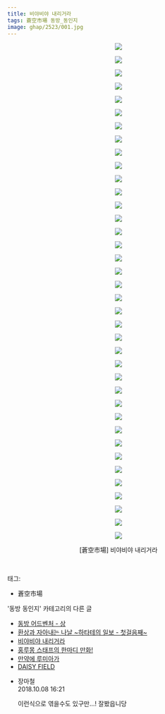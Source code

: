 ```yaml
---
title: 비야비야 내리거라
tags: 蒼空市場 동방_동인지
image: ghap/2523/001.jpg
---
```

<div class="article">
<p style="text-align: center; clear: none; float: none;"><img src="{{ site.nasurl }}/ghap/2523/001.jpg"/></p>
<p style="text-align: center; clear: none; float: none;"><img src="{{ site.nasurl }}/ghap/2523/002.jpg"/></p>
<p style="text-align: center; clear: none; float: none;"><img src="{{ site.nasurl }}/ghap/2523/003.jpg"/></p>
<p style="text-align: center; clear: none; float: none;"><img src="{{ site.nasurl }}/ghap/2523/004.jpg"/></p>
<p style="text-align: center; clear: none; float: none;"><img src="{{ site.nasurl }}/ghap/2523/005.jpg"/></p>
<p style="text-align: center; clear: none; float: none;"><img src="{{ site.nasurl }}/ghap/2523/006.jpg"/></p>
<p style="text-align: center; clear: none; float: none;"><img src="{{ site.nasurl }}/ghap/2523/007.jpg"/></p>
<p style="text-align: center; clear: none; float: none;"><img src="{{ site.nasurl }}/ghap/2523/008.jpg"/></p>
<p style="text-align: center; clear: none; float: none;"><img src="{{ site.nasurl }}/ghap/2523/009.jpg"/></p>
<p style="text-align: center; clear: none; float: none;"><img src="{{ site.nasurl }}/ghap/2523/010.jpg"/></p>
<p style="text-align: center; clear: none; float: none;"><img src="{{ site.nasurl }}/ghap/2523/011.jpg"/></p>
<p style="text-align: center; clear: none; float: none;"><img src="{{ site.nasurl }}/ghap/2523/012.jpg"/></p>
<p style="text-align: center; clear: none; float: none;"><img src="{{ site.nasurl }}/ghap/2523/013.jpg"/></p>
<p style="text-align: center; clear: none; float: none;"><img src="{{ site.nasurl }}/ghap/2523/014.jpg"/></p>
<p style="text-align: center; clear: none; float: none;"><img src="{{ site.nasurl }}/ghap/2523/015.jpg"/></p>
<p style="text-align: center; clear: none; float: none;"><img src="{{ site.nasurl }}/ghap/2523/016.jpg"/></p>
<p style="text-align: center; clear: none; float: none;"><img src="{{ site.nasurl }}/ghap/2523/017.jpg"/></p>
<p style="text-align: center; clear: none; float: none;"><img src="{{ site.nasurl }}/ghap/2523/018.jpg"/></p>
<p style="text-align: center; clear: none; float: none;"><img src="{{ site.nasurl }}/ghap/2523/019.jpg"/></p>
<p style="text-align: center; clear: none; float: none;"><img src="{{ site.nasurl }}/ghap/2523/020.jpg"/></p>
<p style="text-align: center; clear: none; float: none;"><img src="{{ site.nasurl }}/ghap/2523/021.jpg"/></p>
<p style="text-align: center; clear: none; float: none;"><img src="{{ site.nasurl }}/ghap/2523/022.jpg"/></p>
<p style="text-align: center; clear: none; float: none;"><img src="{{ site.nasurl }}/ghap/2523/023.jpg"/></p>
<p style="text-align: center; clear: none; float: none;"><img src="{{ site.nasurl }}/ghap/2523/024.jpg"/></p>
<p style="text-align: center; clear: none; float: none;"><img src="{{ site.nasurl }}/ghap/2523/025.jpg"/></p>
<p style="text-align: center; clear: none; float: none;"><img src="{{ site.nasurl }}/ghap/2523/026.jpg"/></p>
<p style="text-align: center; clear: none; float: none;"><img src="{{ site.nasurl }}/ghap/2523/027.jpg"/></p>
<p style="text-align: center; clear: none; float: none;"><img src="{{ site.nasurl }}/ghap/2523/028.jpg"/></p>
<p style="text-align: center; clear: none; float: none;"><img src="{{ site.nasurl }}/ghap/2523/029.jpg"/></p>
<p style="text-align: center; clear: none; float: none;"><img src="{{ site.nasurl }}/ghap/2523/030.jpg"/></p>
<p style="text-align: center; clear: none; float: none;"><img src="{{ site.nasurl }}/ghap/2523/031.jpg"/></p>
<p style="text-align: center; clear: none; float: none;"><img src="{{ site.nasurl }}/ghap/2523/032.jpg"/></p>
<p style="text-align: center; clear: none; float: none;"><img src="{{ site.nasurl }}/ghap/2523/033.jpg"/></p>
<p style="text-align: center; clear: none; float: none;"><img src="{{ site.nasurl }}/ghap/2523/034.jpg"/></p>
<p style="text-align: center; clear: none; float: none;"><img src="{{ site.nasurl }}/ghap/2523/035.jpg"/></p>
<p style="text-align: center; clear: none; float: none;"><img src="{{ site.nasurl }}/ghap/2523/036.jpg"/></p>
<p style="text-align: center; clear: none; float: none;"><img src="{{ site.nasurl }}/ghap/2523/037.jpg"/></p>
<p style="text-align: center; clear: none; float: none;"><img src="{{ site.nasurl }}/ghap/2523/038.jpg"/></p>
<p style="text-align: center; clear: none; float: none;">[蒼空市場] 비야비야 내리거라</p>
<p><br/></p>
</div><div class="tagTrail">
<p>태그: </p>
<ul>
<li>蒼空市場</li>
</ul>
</div><div class="another">
<p>'동방 동인지' 카테고리의 다른 글</p>
<ul>
<li><a href="/2016-10-10-ghap_2526">동방 어드벤처 - 상</a></li>
<li><a href="/2016-10-10-ghap_2525">환상과 자아내는 나날 ~하타테의 일보 - 첫걸음째~</a></li>
<li><a href="/2016-10-10-ghap_2523">비야비야 내리거라</a></li>
<li><a href="/2016-10-09-ghap_2518">홍루몽 스태프의 한마디 만화!</a></li>
<li><a href="/2016-10-09-ghap_2517">만약에 루미아가</a></li>
<li><a href="/2016-10-09-ghap_2516">DAISY FIELD</a></li>
</ul>
</div><div class="cb_module cb_fluid">
<div class="cb_wrt cb_profile">
<div class="comment">
<ul>
<li class="cb_thumb_off" id="comment15348503">
<div class="cb_comment_area">
<div class="cb_info_area">
<div class="cb_section">
<span class="cb_nick_name">장마철</span>
</div>
<div class="cb_section">
<span class="cb_date">2018.10.08 16:21 </span>
</div>
</div>
<div class="cb_dsc_comment">
<p class="cb_dsc">
											이런식으로 엮을수도 있구만...! 잘봤읍니당
										</p>
</div>
</div></li>
</ul>
</div>
</div><!-- commentList close -->
</div>